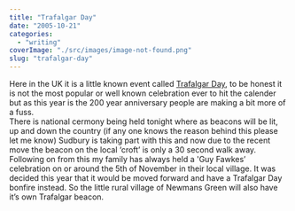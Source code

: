 ```yaml
---
title: "Trafalgar Day"
date: "2005-10-21"
categories: 
  - "writing"
coverImage: "./src/images/image-not-found.png"
slug: "trafalgar-day"
---
```


Here in the UK it is a little known event called [Trafalgar Day](http://en.wikipedia.org/wiki/Trafalgar_Day), to be honest it is not the most popular or well known celebration ever to hit the calender but as this year is the 200 year anniversary people are making a bit more of a fuss.  
There is national cermony being held tonight where as beacons will be lit, up and down the country (if any one knows the reason behind this please let me know) Sudbury is taking part with this and now due to the recent move the beacon on the local ‘croft’ is only a 30 second walk away. Following on from this my family has always held a 'Guy Fawkes’ celebration on or around the 5th of November in their local village. It was decided this year that it would be moved forward and have a Trafalgar Day bonfire instead. So the little rural village of Newmans Green will also have it’s own Trafalgar beacon.
